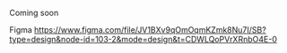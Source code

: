 Coming soon

Figma
https://www.figma.com/file/JV1BXv9qOmOqmKZmk8Nu7I/SB?type=design&node-id=103-2&mode=design&t=CDWLQoPVrXRnbO4E-0
